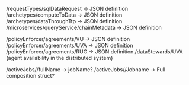 <!-- /agents/unl1_agent
/agents/unl2_agent
/microservices/anonymize_service
/microservices/query_service
/reasoner/archetype_config/ArcheType1
/reasoner/archetype_config/ArcheType2
/reasoner/requestor_config/uva
/reasoner/requestor_config/vu
/unl1_agent/services/anonymize_service
/unl1_agent/services/query_service

Todo?:
/unl1_agent/services/input_queue
/unl1_agent/services/output_queue

/request-types/sql-data-request -> JSON definition -->

/requestTypes/sqlDataRequest -> JSON definition
/archetypes/computeToData -> JSON definition
/archetypes/dataThroughTtp -> JSON definition
/microservices/queryService/chainMetadata -> JSON definition


/policyEnforcer/agreements/VU -> JSON definition
/policyEnforcer/agreements/UVA -> JSON definition
/policyEnforcer/agreements/RUG -> JSON definition
/dataStewards/UVA (agent availability in the distributed system)
<!-- /microservices/queryService/deploymentData -> JSON deployment definition -->

/activeJobs/<agent>/fullName -> jobName?
/activeJobs/<agent>/Jobname -> Full composition struct?
